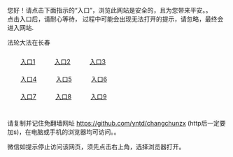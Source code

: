您好！请点击下面指示的“入口”，浏览此网站是安全的，且为您带来平安。。 <br/>
点击入口后，请耐心等待， 过程中可能会出现无法打开的提示，请忽略，最终会进入网站. </br>

法轮大法在长春<br/>
<div style="padding:10px"><a style="margin:20px" target="_blank" href="https://d33fjv6xircyst.cloudfront.net/2Qpsp?jvfdlpgb" id="ccLink1" rel="nofollow">入口1</a> <a target="_blank" style="margin:20px" href="https://deni9xpwh3b5p.cloudfront.net/2Qpsp?lsdbma" id="ccLink2" rel="nofollow">入口2</a> <a style="margin:20px" target="_blank" href="https://dw7uk4flj2uix.cloudfront.net/2Qpsp?hgfys" id="ccLink3" rel="nofollow">入口3</a></div>

<div style="padding:10px" ><a style="margin:20px" target="_blank" href="https://d33fjv6xircyst.cloudfront.net/2Qpsp?jvfdlpgb" id="ccLink4" rel="nofollow">入口4</a> <a style="margin:20px" href="https://deni9xpwh3b5p.cloudfront.net/2Qpsp?lsdbma" target="_blank" id="ccLink5" rel="nofollow">入口5</a> <a style="margin:20px" href="https://dw7uk4flj2uix.cloudfront.net/2Qpsp?hgfys" target="_blank" id="ccLink6" rel="nofollow">入口6</a></div>

<div style="padding:10px"><a style="margin:20px" target="_blank" href="https://d33fjv6xircyst.cloudfront.net/2Qpsp?jvfdlpgb" id="ccLink7" rel="nofollow">入口7</a> <a style="margin:20px" href="https://deni9xpwh3b5p.cloudfront.net/2Qpsp?lsdbma" target="_blank" id="ccLink8" rel="nofollow">入口8</a> <a style="margin:20px" target="_blank" href="https://dw7uk4flj2uix.cloudfront.net/2Qpsp?hgfys" id="ccLink9" rel="nofollow">入口9</a></div>

<br/>



请复制并记住免翻墙网址 https://github.com/yntd/changchunzx (http后一定要加s)，在电脑或手机的浏览器均可访问。。<br/>

微信如提示停止访问该网页，须先点击右上角，选择浏览器打开。
